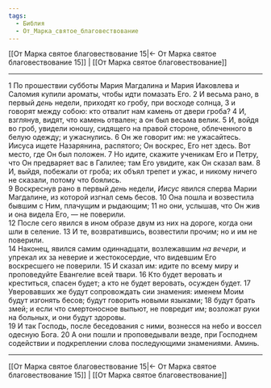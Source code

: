 ```yaml
---
tags:
  - Библия
  - От_Марка_святое_благовествование
---
```

[[От Марка святое благовествование 15|← От Марка святое благовествование 15]] | [[От Марка святое благовествование]]

---
1 По прошествии субботы Мария Магдалина и Мария Иаковлева и Саломия купили ароматы, чтобы идти помазать Его.
2 И весьма рано, в первый <I>день</I> недели, приходят ко гробу, при восходе солнца,
3 и говорят между собою: кто отвалит нам камень от двери гроба?
4 И, взглянув, видят, что камень отвален; а он был весьма велик.
5 И, войдя во гроб, увидели юношу, сидящего на правой стороне, облеченного в белую одежду; и ужаснулись.
6 Он же говорит им: не ужасайтесь. Иисуса ищете Назарянина, распятого; Он воскрес, Его нет здесь. Вот место, где Он был положен.
7 Но идите, скажите ученикам Его и Петру, что Он предваряет вас в Галилее; там Его увидите, как Он сказал вам.
8 И, выйдя, побежали от гроба; их объял трепет и ужас, и никому ничего не сказали, потому что боялись.<br>
9 Воскреснув рано в первый <I>день</I> недели, <I>Иисус</I> явился сперва Марии Магдалине, из которой изгнал семь бесов.
10 Она пошла и возвестила бывшим с Ним, плачущим и рыдающим;
11 но они, услышав, что Он жив и она видела Его, — не поверили.<br>
12 После сего явился в ином образе двум из них на дороге, когда они шли в селение.
13 И те, возвратившись, возвестили прочим; но и им не поверили.<br>
14 Наконец, явился самим одиннадцати, возлежавшим <I>на</I> <I>вечери,</I> и упрекал их за неверие и жестокосердие, что видевшим Его воскресшего не поверили.
15 И сказал им: идите по всему миру и проповедуйте Евангелие всей твари.
16 Кто будет веровать и креститься, спасен будет; а кто не будет веровать, осужден будет.
17 Уверовавших же будут сопровождать сии знамения: именем Моим будут изгонять бесов; будут говорить новыми языками;
18 будут брать змей; и если что смертоносное выпьют, не повредит им; возложат руки на больных, и они будут здоровы.<br>
19 И так Господь, после беседования с ними, вознесся на небо и воссел одесную Бога.
20 А они пошли и проповедывали везде, при Господнем содействии и подкреплении слова последующими знамениями. Аминь.

---
[[От Марка святое благовествование 15|← От Марка святое благовествование 15]] | [[От Марка святое благовествование]]
